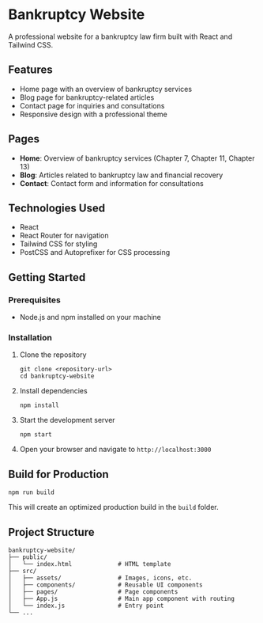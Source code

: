 # Bankruptcy Website

A professional website for a bankruptcy law firm built with React and Tailwind CSS.

## Features

- Home page with an overview of bankruptcy services
- Blog page for bankruptcy-related articles
- Contact page for inquiries and consultations
- Responsive design with a professional theme

## Pages

- **Home**: Overview of bankruptcy services (Chapter 7, Chapter 11, Chapter 13)
- **Blog**: Articles related to bankruptcy law and financial recovery
- **Contact**: Contact form and information for consultations

## Technologies Used

- React
- React Router for navigation
- Tailwind CSS for styling
- PostCSS and Autoprefixer for CSS processing

## Getting Started

### Prerequisites

- Node.js and npm installed on your machine

### Installation

1. Clone the repository
   ```
   git clone <repository-url>
   cd bankruptcy-website
   ```

2. Install dependencies
   ```
   npm install
   ```

3. Start the development server
   ```
   npm start
   ```

4. Open your browser and navigate to `http://localhost:3000`

## Build for Production

```
npm run build
```

This will create an optimized production build in the `build` folder.

## Project Structure

```
bankruptcy-website/
├── public/
│   └── index.html             # HTML template
├── src/
│   ├── assets/                # Images, icons, etc.
│   ├── components/            # Reusable UI components
│   ├── pages/                 # Page components
│   ├── App.js                 # Main app component with routing
│   └── index.js               # Entry point
└── ...